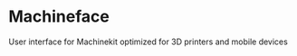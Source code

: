 Machineface
===========

User interface for Machinekit optimized for 3D printers and mobile devices 
